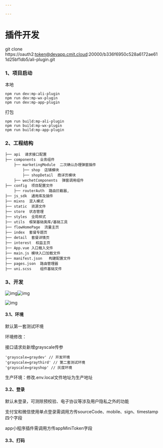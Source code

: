 ```yaml
---

---
```


# **插件开发**

git clone https://oauth2:token@devapp.cmit.cloud:20000/b336f6950c528a6172ae611d25bf1db5/ali-plugin.git

### 1、**项目启动**

本地

```
npm run dev:mp-ali-plugin
npm run dev:mp-wx-plugin
npm run dev:mp-app-plugin
```

打包

```
npm run build:mp-ali-plugin
npm run build:mp-wx-plugin
npm run build:mp-app-plugin
```

### 2、**工程结构**

```
├── api  请求接口配置
├── components  业务组件
    ├── marketingModule  二次确认办理弹窗插件
        ├── shop  店铺模块
        ├── shopDetail  商详页模块
    ├── wechetComponents  弹窗调用组件
├── config  项目配置文件
    ├── routerAuth  路由拦截器,
├── js_sdk  通用库及插件
├── mixns  混入模式
├── static  资源文件
├── store  状态管理
├── styles  全局样式
├── utils  框架基础类库/基础工具
├── flowHomePage  流量主页
├── index  套餐专题页
├── detail  套餐详情页
├── interest  权益主页
├── App.vue 入口载入文件
├── main.js 模块入口加载文件
├── manifest.json   构建配置文件
├── pages.json  路由管理器
├── uni.scss    组件基础文件
```

### **3、开发**

![img](http://activity.cmcc-cs.cn/chop/res/prd-ngmc1/product/product/265d9fb1a67c420c8b96ac42fcfa1691.png)![img](http://activity.cmcc-cs.cn/chop/res/prd-ngmc1/product/product/c3c90c09247c4a508179a3cba86043be.png)    

![img](http://activity.cmcc-cs.cn/chop/res/prd-ngmc1/product/product/7853aa14bd4944499a393c0d086e0c97.png) 

#### **3.1、环境**

默认第一套测试环境

环境修改：

接口请求处新增grayscale传参

```
'grayscale=graydev' // 开发环境
'grayscale=graythird' // 第二套测试环境
'grayscale=grayshop' // 灰度环境
```

生产环境：修改\.env.local文件地址为生产地址

#### **3.2、登录**

默认未登录，可测除预校验、电子协议等涉及用户隐私之外的功能

支付宝和微信使用单点登录需调用方传sourceCode、mobile、sign、timestamp四个字段

app小程序插件需调用方传appMiniToken字段

#### **3.3、打码**
